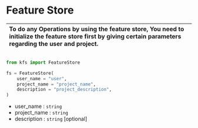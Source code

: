 # Feature Store

| To do any Operations by using the feature store, You need to initialize the feature store first by giving certain parameters regarding the user and project. |
| :----------------------------------------------------------------------------------------------------------------------------------------------------------- |

```python

from kfs import FeatureStore

fs = FeatureStore(
    user_name = "user",
    project_name = "project_name",
    description = "project_description",
)
```

- user_name : `string`
- project_name : `string`
- description : `string` [optional]

